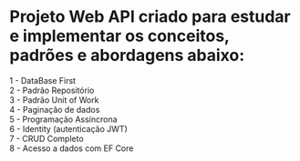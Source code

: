 <h1> Projeto Web API criado para estudar e implementar os conceitos, padrões e abordagens abaixo: </h1>

1 - DataBase First <br>
2 - Padrão Repositório <br>
3 - Padrão Unit of Work <br>
4 - Paginação de dados <br>
5 - Programação Assíncrona <br>
6 - Identity (autenticação JWT) <br>
7 - CRUD Completo  <br>
8 - Acesso a dados com EF Core <br>

